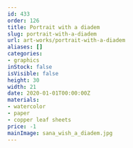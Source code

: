 ```yaml
---
id: 433
order: 126
title: Portrait with a diadem
slug: portrait-with-a-diadem
url: art-works/portrait-with-a-diadem
aliases: []
categories:
- graphics
inStock: false
isVisible: false
height: 30
width: 21
date: 2020-01-01T00:00:00Z
materials:
- watercolor
- paper
- copper leaf sheets
price: -1
mainImage: sana_wish_a_diadem.jpg
---
```

